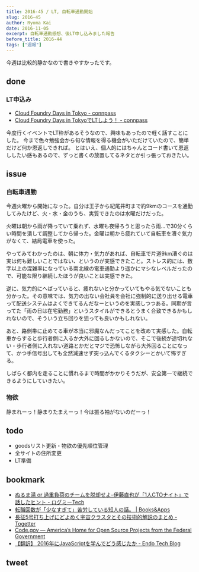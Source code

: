 ```yaml
---
title: 2016-45 / LT, 自転車通勤開始
slug: 2016-45
author: Ryoma Kai
date: 2016-11-05
excerpt: 自転車通勤感想、後LT申し込みました報告
before_title: 2016-44
tags: ["週報"]
---
```


今週は比較的静かなので書きやすかったです。

done
----

###  LT申込み

- [Cloud Foundry Days in Tokyo - connpass](http://cfdays.connpass.com/event/41201/)
- [Cloud Foundry Days in TokyoでLTしよう！ - connpass](http://paas.connpass.com/event/43700/)

今度行くイベントでLT枠があるそうなので、興味もあったので軽く話すことにした。
今まで色々勉強会から旬な情報を得る機会がいただけていたので、簡単だけど何か恩返しできれば。
とはいえ、個人的にはちゃんとコード書いて恩返ししたい感もあるので、ずっと書くの放置してるネタとか引っ張っておきたい。

issue
----

###  自転車通勤

今週火曜から開始になった。自分は王子から紀尾井町まで約9kmのコースを通勤してみたけど、火・水・金のうち、実質できたのは水曜だけだった。

火曜は朝から雨が降っていて乗れず、水曜も夜帰ろうと思ったら雨...で30分くらい時間を潰して調整してから帰った。金曜は朝から疲れていて自転車を漕ぐ気力がなくて、結局電車を使った。

やってみてわかったのは、朝に体力・気力があれば、自転車で片道9km漕ぐのは実は何も難しいことではない、というのが実感できたこと。ストレス的には、数字以上の混雑率になっている南北線の電車通勤より遥かにマシなレベルだったので、可能な限り継続したほうが良いことは実感できた。

逆に、気力的にへばっていると、疲れないと分かっていてもやる気でないことも分かった。その意味では、気力の出ない会社員を会社に強制的に送り出せる電車って配送システムはよくできてるんだなーというのを実感しつつある。同期が言ってた「雨の日は在宅勤務」というスタイルができるとうまく合致できるかもしれないので、そういう立ち回りを狙っても良いかもしれない。

あと、路側帯に止めてる車が本当に邪魔なんだってことを改めて実感した。自転車からすると歩行者側に入るか大外に回るしかないので、そこで後続が途切れない・歩行者側に入れない道路とかだとマジで恐怖しながら大外回ることになって、かつ手信号出しても全然減速せず突っ込んでくるタクシーとかいて怖すぎる。

しばらく都内を走ることに慣れるまで時間がかかりそうだが、安全第一で継続できるようにしていきたい。

###  物欲

静まれーっ！静まりたまえーっ！今は振る袖がないのだーっ！

todo
----

- goodsリスト更新・物欲の優先順位管理
- 全サイトの住所変更
- LT準備

bookmark
----

- [ぬるま湯 or 過重負荷のチームを脱却せよ–伊藤直也が「1人CTOナイト」で話したヒント - ログミーTech](https://logmi.jp/tech/articles/166101)
- [転職回数が「少なすぎて」苦労している知人の話。 | Books&Apps](https://blog.tinect.jp/?p=32719)
- [長征5号打ち上げにどよめく宇宙クラスタとその技術的解説のまとめ - Togetter](https://togetter.com/li/1044431)
- [Code.gov — America’s Home for Open Source Projects from the Federal Government](https://code.gov/#/)
- [【翻訳】 2016年にJavaScriptを学んでどう感じたか - Endo Tech Blog](https://www.fendo181.me/entry/2016/10/26/172404)

tweet
----

<Tweet tweetLink="https://twitter.com/legnoh/status/793760895063117824" />
